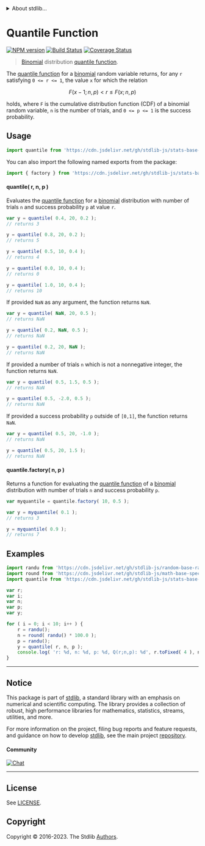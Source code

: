 <!--

@license Apache-2.0

Copyright (c) 2018 The Stdlib Authors.

Licensed under the Apache License, Version 2.0 (the "License");
you may not use this file except in compliance with the License.
You may obtain a copy of the License at

   http://www.apache.org/licenses/LICENSE-2.0

Unless required by applicable law or agreed to in writing, software
distributed under the License is distributed on an "AS IS" BASIS,
WITHOUT WARRANTIES OR CONDITIONS OF ANY KIND, either express or implied.
See the License for the specific language governing permissions and
limitations under the License.

-->


<details>
  <summary>
    About stdlib...
  </summary>
  <p>We believe in a future in which the web is a preferred environment for numerical computation. To help realize this future, we've built stdlib. stdlib is a standard library, with an emphasis on numerical and scientific computation, written in JavaScript (and C) for execution in browsers and in Node.js.</p>
  <p>The library is fully decomposable, being architected in such a way that you can swap out and mix and match APIs and functionality to cater to your exact preferences and use cases.</p>
  <p>When you use stdlib, you can be absolutely certain that you are using the most thorough, rigorous, well-written, studied, documented, tested, measured, and high-quality code out there.</p>
  <p>To join us in bringing numerical computing to the web, get started by checking us out on <a href="https://github.com/stdlib-js/stdlib">GitHub</a>, and please consider <a href="https://opencollective.com/stdlib">financially supporting stdlib</a>. We greatly appreciate your continued support!</p>
</details>

# Quantile Function

[![NPM version][npm-image]][npm-url] [![Build Status][test-image]][test-url] [![Coverage Status][coverage-image]][coverage-url] <!-- [![dependencies][dependencies-image]][dependencies-url] -->

> [Binomial][binomial-distribution] distribution [quantile function][quantile-function].

<section class="intro">

The [quantile function][quantile-function] for a [binomial][binomial-distribution] random variable returns, for any `r` satisfying `0 <= r <= 1`, the value `x` for which the relation

<!-- <equation class="equation" label="eq:binomial_quantile_function" align="center" raw="F(x-1;n,p) < r \le F(x;n,p)" alt="Quantile value for a binomial distribution."> -->

```math
F(x-1;n,p) < r \le F(x;n,p)
```

<!-- <div class="equation" align="center" data-raw-text="F(x-1;n,p) &lt; r \le F(x;n,p)" data-equation="eq:binomial_quantile_function">
    <img src="https://cdn.jsdelivr.net/gh/stdlib-js/stdlib@51534079fef45e990850102147e8945fb023d1d0/lib/node_modules/@stdlib/stats/base/dists/binomial/quantile/docs/img/equation_binomial_quantile_function.svg" alt="Quantile value for a binomial distribution.">
    <br>
</div> -->

<!-- </equation> -->

holds, where `F` is the cumulative distribution function (CDF) of a binomial random variable, `n` is the number of trials, and `0 <= p <= 1` is the success probability.

</section>

<!-- /.intro -->



<section class="usage">

## Usage

```javascript
import quantile from 'https://cdn.jsdelivr.net/gh/stdlib-js/stats-base-dists-binomial-quantile@deno/mod.js';
```

You can also import the following named exports from the package:

```javascript
import { factory } from 'https://cdn.jsdelivr.net/gh/stdlib-js/stats-base-dists-binomial-quantile@deno/mod.js';
```

#### quantile( r, n, p )

Evaluates the [quantile function][quantile-function] for a [binomial][binomial-distribution] distribution with number of trials `n` and success probability `p` at value `r`.

```javascript
var y = quantile( 0.4, 20, 0.2 );
// returns 3

y = quantile( 0.8, 20, 0.2 );
// returns 5

y = quantile( 0.5, 10, 0.4 );
// returns 4

y = quantile( 0.0, 10, 0.4 );
// returns 0

y = quantile( 1.0, 10, 0.4 );
// returns 10
```

If provided `NaN` as any argument, the function returns `NaN`.

```javascript
var y = quantile( NaN, 20, 0.5 );
// returns NaN

y = quantile( 0.2, NaN, 0.5 );
// returns NaN

y = quantile( 0.2, 20, NaN );
// returns NaN
```

If provided a number of trials `n` which is not a nonnegative integer, the function returns `NaN`.

```javascript
var y = quantile( 0.5, 1.5, 0.5 );
// returns NaN

y = quantile( 0.5, -2.0, 0.5 );
// returns NaN
```

If provided a success probability `p` outside of `[0,1]`, the function returns `NaN`.

```javascript
var y = quantile( 0.5, 20, -1.0 );
// returns NaN

y = quantile( 0.5, 20, 1.5 );
// returns NaN
```

#### quantile.factory( n, p )

Returns a function for evaluating the [quantile function][quantile-function] of a [binomial][binomial-distribution] distribution with number of trials `n` and success probability `p`.

```javascript
var myquantile = quantile.factory( 10, 0.5 );

var y = myquantile( 0.1 );
// returns 3

y = myquantile( 0.9 );
// returns 7
```

</section>

<!-- /.usage -->

<section class="examples">

## Examples

<!-- eslint no-undef: "error" -->

```javascript
import randu from 'https://cdn.jsdelivr.net/gh/stdlib-js/random-base-randu@deno/mod.js';
import round from 'https://cdn.jsdelivr.net/gh/stdlib-js/math-base-special-round@deno/mod.js';
import quantile from 'https://cdn.jsdelivr.net/gh/stdlib-js/stats-base-dists-binomial-quantile@deno/mod.js';

var r;
var i;
var n;
var p;
var y;

for ( i = 0; i < 10; i++ ) {
    r = randu();
    n = round( randu() * 100.0 );
    p = randu();
    y = quantile( r, n, p );
    console.log( 'r: %d, n: %d, p: %d, Q(r;n,p): %d', r.toFixed( 4 ), n, p.toFixed( 4 ) );
}
```

</section>

<!-- /.examples -->

<!-- Section for related `stdlib` packages. Do not manually edit this section, as it is automatically populated. -->

<section class="related">

</section>

<!-- /.related -->

<!-- Section for all links. Make sure to keep an empty line after the `section` element and another before the `/section` close. -->


<section class="main-repo" >

* * *

## Notice

This package is part of [stdlib][stdlib], a standard library with an emphasis on numerical and scientific computing. The library provides a collection of robust, high performance libraries for mathematics, statistics, streams, utilities, and more.

For more information on the project, filing bug reports and feature requests, and guidance on how to develop [stdlib][stdlib], see the main project [repository][stdlib].

#### Community

[![Chat][chat-image]][chat-url]

---

## License

See [LICENSE][stdlib-license].


## Copyright

Copyright &copy; 2016-2023. The Stdlib [Authors][stdlib-authors].

</section>

<!-- /.stdlib -->

<!-- Section for all links. Make sure to keep an empty line after the `section` element and another before the `/section` close. -->

<section class="links">

[npm-image]: http://img.shields.io/npm/v/@stdlib/stats-base-dists-binomial-quantile.svg
[npm-url]: https://npmjs.org/package/@stdlib/stats-base-dists-binomial-quantile

[test-image]: https://github.com/stdlib-js/stats-base-dists-binomial-quantile/actions/workflows/test.yml/badge.svg?branch=main
[test-url]: https://github.com/stdlib-js/stats-base-dists-binomial-quantile/actions/workflows/test.yml?query=branch:main

[coverage-image]: https://img.shields.io/codecov/c/github/stdlib-js/stats-base-dists-binomial-quantile/main.svg
[coverage-url]: https://codecov.io/github/stdlib-js/stats-base-dists-binomial-quantile?branch=main

<!--

[dependencies-image]: https://img.shields.io/david/stdlib-js/stats-base-dists-binomial-quantile.svg
[dependencies-url]: https://david-dm.org/stdlib-js/stats-base-dists-binomial-quantile/main

-->

[chat-image]: https://img.shields.io/gitter/room/stdlib-js/stdlib.svg
[chat-url]: https://app.gitter.im/#/room/#stdlib-js_stdlib:gitter.im

[stdlib]: https://github.com/stdlib-js/stdlib

[stdlib-authors]: https://github.com/stdlib-js/stdlib/graphs/contributors

[umd]: https://github.com/umdjs/umd
[es-module]: https://developer.mozilla.org/en-US/docs/Web/JavaScript/Guide/Modules

[deno-url]: https://github.com/stdlib-js/stats-base-dists-binomial-quantile/tree/deno
[umd-url]: https://github.com/stdlib-js/stats-base-dists-binomial-quantile/tree/umd
[esm-url]: https://github.com/stdlib-js/stats-base-dists-binomial-quantile/tree/esm
[branches-url]: https://github.com/stdlib-js/stats-base-dists-binomial-quantile/blob/main/branches.md

[stdlib-license]: https://raw.githubusercontent.com/stdlib-js/stats-base-dists-binomial-quantile/main/LICENSE

[binomial-distribution]: https://en.wikipedia.org/wiki/Binomial_distribution

[quantile-function]: https://en.wikipedia.org/wiki/Quantile_function

</section>

<!-- /.links -->
